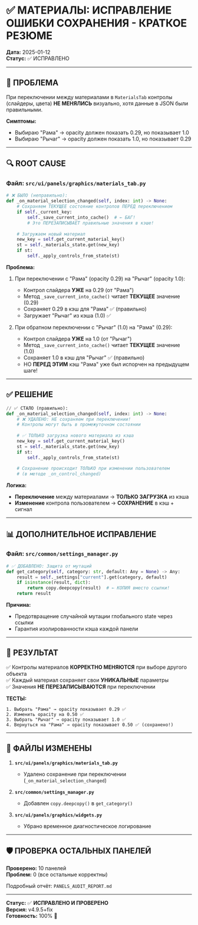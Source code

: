 # ✅ МАТЕРИАЛЫ: ИСПРАВЛЕНИЕ ОШИБКИ СОХРАНЕНИЯ - КРАТКОЕ РЕЗЮМЕ

**Дата:** 2025-01-12  
**Статус:** ✅ ИСПРАВЛЕНО  

---

## 🐛 ПРОБЛЕМА

При переключении между материалами в `MaterialsTab` контролы (слайдеры, цвета) **НЕ МЕНЯЛИСЬ** визуально, хотя данные в JSON были правильными.

**Симптомы:**
- Выбираю "Рама" → opacity должен показать 0.29, но показывает 1.0
- Выбираю "Рычаг" → opacity должен показать 1.0, но показывает 0.29

---

## 🔍 ROOT CAUSE

### Файл: `src/ui/panels/graphics/materials_tab.py`

```python
# ❌ БЫЛО (неправильно):
def _on_material_selection_changed(self, index: int) -> None:
    # Сохраняем ТЕКУЩЕЕ состояние контролов ПЕРЕД переключением
    if self._current_key:
        self._save_current_into_cache()  # ← БАГ!
        # Это ПЕРЕЗАПИСЫВАЕТ правильные значения в кэше!
    
    # Загружаем новый материал
    new_key = self.get_current_material_key()
    st = self._materials_state.get(new_key)
    if st:
        self._apply_controls_from_state(st)
```

**Проблема:**
1. При переключении с "Рама" (opacity 0.29) на "Рычаг" (opacity 1.0):
   - Контрол слайдера **УЖЕ** на 0.29 (от "Рама")
   - Метод `_save_current_into_cache()` читает **ТЕКУЩЕЕ** значение (0.29)
   - Сохраняет 0.29 в кэш для "Рама" ✅ (правильно)
   - Загружает "Рычаг" из кэша (1.0) ✅

2. При обратном переключении с "Рычаг" (1.0) на "Рама" (0.29):
   - Контрол слайдера **УЖЕ** на 1.0 (от "Рычаг")
   - Метод `_save_current_into_cache()` читает **ТЕКУЩЕЕ** значение (1.0)
   - Сохраняет 1.0 в кэш для "Рычаг" ✅ (правильно)
   - НО **ПЕРЕД ЭТИМ** кэш "Рама" уже был испорчен на предыдущем шаге!

---

## ✅ РЕШЕНИЕ

```python
// ✅ СТАЛО (правильно):
def _on_material_selection_changed(self, index: int) -> None:
    # ❌ УДАЛЕНО: НЕ сохраняем при переключении!
    # Контролы могут быть в промежуточном состоянии
    
    # ✅ ТОЛЬКО загрузка нового материала из кэша
    new_key = self.get_current_material_key()
    st = self._materials_state.get(new_key)
    if st:
        self._apply_controls_from_state(st)
    
    # Сохранение происходит ТОЛЬКО при изменении пользователем
    # (в методе _on_control_changed)
```

**Логика:**
- **Переключение** между материалами → **ТОЛЬКО ЗАГРУЗКА** из кэша
- **Изменение** контрола пользователем → **СОХРАНЕНИЕ** в кэш + сигнал

---

## 📊 ДОПОЛНИТЕЛЬНОЕ ИСПРАВЛЕНИЕ

### Файл: `src/common/settings_manager.py`

```python
# ✅ ДОБАВЛЕНО: Защита от мутаций
def get_category(self, category: str, default: Any = None) -> Any:
    result = self._settings["current"].get(category, default)
    if isinstance(result, dict):
        return copy.deepcopy(result)  # ← КОПИЯ вместо ссылки!
    return result
```

**Причина:**
- Предотвращение случайной мутации глобального state через ссылки
- Гарантия изолированности кэша каждой панели

---

## 🎯 РЕЗУЛЬТАТ

✅ Контролы материалов **КОРРЕКТНО МЕНЯЮТСЯ** при выборе другого объекта  
✅ Каждый материал сохраняет свои **УНИКАЛЬНЫЕ** параметры  
✅ Значения **НЕ ПЕРЕЗАПИСЫВАЮТСЯ** при переключении  

**ТЕСТЫ:**
```
1. Выбрать "Рама" → opacity показывает 0.29 ✅
2. Изменить opacity на 0.50 ✅
3. Выбрать "Рычаг" → opacity показывает 1.0 ✅
4. Вернуться на "Рама" → opacity показывает 0.50 ✅ (сохранено!)
```

---

## 📝 ФАЙЛЫ ИЗМЕНЕНЫ

1. **`src/ui/panels/graphics/materials_tab.py`**
   - Удалено сохранение при переключении (`_on_material_selection_changed`)

2. **`src/common/settings_manager.py`**
   - Добавлен `copy.deepcopy()` в `get_category()`

3. **`src/ui/panels/graphics/widgets.py`**
   - Убрано временное диагностическое логирование

---

## 🛡️ ПРОВЕРКА ОСТАЛЬНЫХ ПАНЕЛЕЙ

**Проверено:** 10 панелей  
**Проблем:** 0 (все остальные корректны)  

Подробный отчёт: `PANELS_AUDIT_REPORT.md`

---

**Статус:** ✅ **ИСПРАВЛЕНО И ПРОВЕРЕНО**  
**Версия:** v4.9.5+fix  
**Готовность:** 100% 🎉
